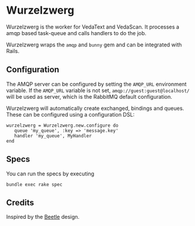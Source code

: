 # Wurzelzwerg

Wurzelzwerg is the worker for VedaText and VedaScan.
It processes a amqp based task-queue and calls handlers to do the job.

Wurzelzwerg wraps the `amqp` and `bunny` gem and can be integrated with Rails.

## Configuration

The AMQP server can be configured by setting the `AMQP_URL` environment variable.
If the `AMQP_URL` variable is not set, `amqp://guest:guest@localhost/` will be
used as server, which is the RabbitMQ default configuration.

Wurzelzwerg will automatically create exchanged, bindings and queues.
These can be configured using a configuration DSL:

    wurzelzwerg = Wurzelzwerg.new.configure do
       queue 'my_queue', :key => 'message.key'
       handler 'my_queue', MyHandler
    end

## Specs

You can run the specs by executing

    bundle exec rake spec

## Credits

Inspired by the [Beetle](https://github.com/xing/beetle) design.
